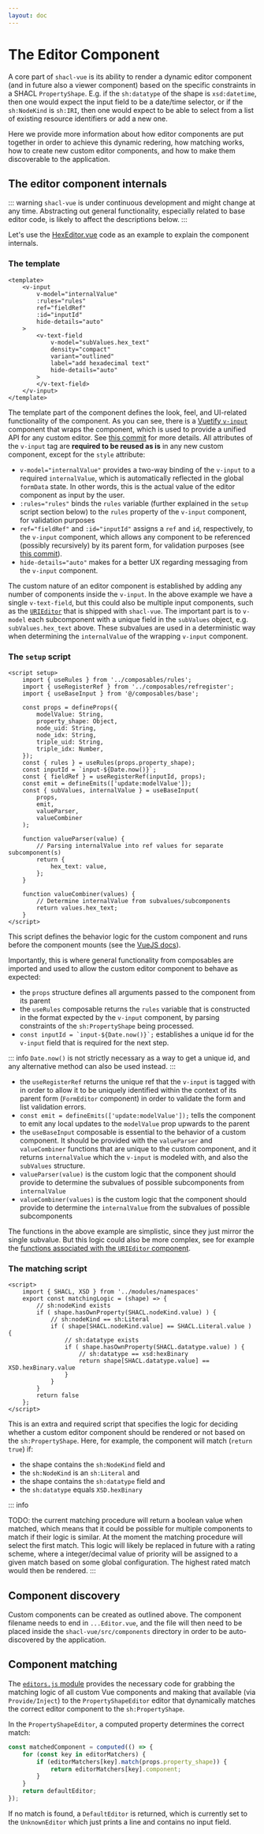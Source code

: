 ```yaml
---
layout: doc
---
```


# The Editor Component

A core part of `shacl-vue` is its ability to render a dynamic editor component (and in future also a viewer component) based on the specific constraints in a SHACL `PropertyShape`. E.g. if the `sh:datatype` of the shape is `xsd:datetime`, then one would expect the input field to be a date/time selector, or if the `sh:NodeKind` is `sh:IRI`, then one would expect to be able to select from a list of existing resource identifiers or add a new one.

Here we provide more information about how editor components are put together in order to achieve this dynamic redering, how matching works, how to create new custom editor components, and how to make them discoverable to the application.

## The editor component internals

::: warning
`shacl-vue` is under continuous development and might change at any time. Abstracting out general functionality, especially related to base editor code, is likely to affect the descriptions below.
:::

Let's use the [HexEditor.vue](https://github.com/psychoinformatics-de/shacl-vue/blob/main/src/components/HexEditor.vue) code as an example to explain the component internals.

### The template

```vue
<template>
    <v-input
        v-model="internalValue"
        :rules="rules"
        ref="fieldRef"
        :id="inputId"
        hide-details="auto"
    >
        <v-text-field
            v-model="subValues.hex_text"
            density="compact"
            variant="outlined"
            label="add hexadecimal text"
            hide-details="auto"
        >
        </v-text-field>
    </v-input>
</template>
```

The template part of the component defines the look, feel, and UI-related functionality of the component. As you can see, there is a [Vuetify `v-input`](https://vuetifyjs.com/en/components/inputs/#usage) component that wraps the component, which is used to provide a unified API for any custom editor. See [this commit](https://github.com/psychoinformatics-de/shacl-vue/commit/b918ebd467fc45edcf22036a4053064b2d10388a) for more details. All attributes of the `v-input` tag are **required to be reused as is** in any new custom component, except for the `style` attribute:

- `v-model="internalValue"` provides a two-way binding of the `v-input` to a required `internalValue`, which is automatically reflected in the global `formData` state. In other words, this is the actual value of the editor component as input by the user.
- `:rules="rules"` binds the `rules` variable (further explained in the `setup` script section below) to the `rules` property of the `v-input` component, for validation purposes
- `ref="fieldRef"` and `:id="inputId"` assigns a `ref` and `id`, respectively, to the `v-input` component, which allows any component to be referenced (possibly recursively) by its parent form, for validation purposes (see [this commit](https://github.com/psychoinformatics-de/shacl-vue/commit/aee824187942bee887ce87342f293580e5540d66)).
- `hide-details="auto"` makes for a better UX regarding messaging from the `v-input` component.

The custom nature of an editor component is established by adding any number of components inside the `v-input`. In the above example we have a single `v-text-field`, but this could also be multiple input components, such as the [`URIEditor`](https://github.com/psychoinformatics-de/shacl-vue/blob/main/src/components/URIEditor.vue#L10-L52) that is shipped with `shacl-vue`. The important part is to `v-model` each subcomponent with a unique field in the `subValues` object, e.g. `subValues.hex_text` above. These subvalues are used in a deterministic way when determining the `internalValue` of the wrapping `v-input` component.


### The `setup` script

```vue
<script setup>
    import { useRules } from '../composables/rules';
    import { useRegisterRef } from '../composables/refregister';
    import { useBaseInput } from '@/composables/base';

    const props = defineProps({
        modelValue: String,
        property_shape: Object,
        node_uid: String,
        node_idx: String,
        triple_uid: String,
        triple_idx: Number,
    });
    const { rules } = useRules(props.property_shape);
    const inputId = `input-${Date.now()}`;
    const { fieldRef } = useRegisterRef(inputId, props);
    const emit = defineEmits(['update:modelValue']);
    const { subValues, internalValue } = useBaseInput(
        props,
        emit,
        valueParser,
        valueCombiner
    );

    function valueParser(value) {
        // Parsing internalValue into ref values for separate subcomponent(s)
        return {
            hex_text: value,
        };
    }

    function valueCombiner(values) {
        // Determine internalValue from subvalues/subcomponents
        return values.hex_text;
    }
</script>
```

This script defines the behavior logic for the custom component and runs before the component mounts (see the [VueJS docs](https://vuejs.org/api/sfc-script-setup.html#script-setup)).

Importantly, this is where general functionality from composables are imported and used to allow the custom editor component to behave as expected:

- the `props` structure defines all arguments passed to the component from its parent
- the `useRules` composable returns the `rules` variable that is constructed in the format expected by the `v-input` component, by parsing constraints of the `sh:PropertyShape` being processed.
- ``const inputId = `input-${Date.now()}`;`` establishes a unique id for the `v-input` field that is required for the next step.

::: info
`Date.now()` is not strictly necessary as a way to get a unique id, and any alternative method can also be used instead.
:::

- the `useRegisterRef` returns the unique ref that the `v-input` is tagged with in order to allow it to be uniquely identified within the context of its parent form (`FormEditor` component) in order to validate the form and list validation errors.
- `const emit = defineEmits(['update:modelValue']);` tells the component to emit any local updates to the `modelValue` prop upwards to the parent
- the `useBaseInput` composable is essential to the behavior of a custom component. It should be provided with the `valueParser` and `valueCombiner` functions that are unique to the custom component, and it returns `internalValue` which the `v-input` is modeled with, and also the `subValues` structure.
- `valueParser(value)` is the custom logic that the component should provide to determine the subvalues of possible subcomponents from `internalValue`
- `valueCombiner(values)` is the custom logic that the component should provide to determine the `internalValue` from the subvalues of possible subcomponents

The functions in the above example are simplistic, since they just mirror the single subvalue. But this logic could also be more complex, see for example the [functions associated with the `URIEditor` component](https://github.com/psychoinformatics-de/shacl-vue/blob/main/src/components/URIEditor.vue#L125-L174).


### The matching script

```vue
<script>
    import { SHACL, XSD } from '../modules/namespaces'
    export const matchingLogic = (shape) => {
        // sh:nodeKind exists
        if ( shape.hasOwnProperty(SHACL.nodeKind.value) ) {
            // sh:nodeKind == sh:Literal
            if ( shape[SHACL.nodeKind.value] == SHACL.Literal.value ) {
                // sh:datatype exists
                if ( shape.hasOwnProperty(SHACL.datatype.value) ) {
                    // sh:datatype == xsd:hexBinary
                    return shape[SHACL.datatype.value] == XSD.hexBinary.value
                }
            }
        }
        return false
    };
</script>
```

This is an extra and required script that specifies the logic for deciding whether a custom editor component should be rendered or not based on the `sh:PropertyShape`. Here, for example, the component will match (`return true`) if:
- the shape contains the `sh:NodeKind` field and
- the `sh:NodeKind` is an `sh:Literal` and
- the shape contains the `sh:datatype` field and
- the `sh:datatype` equals `XSD.hexBinary`

::: info

TODO: the current matching procedure will return a boolean value when matched, which means that it could be possible for multiple components to match if their logic is similar. At the moment the matching procedure will select the first match. This logic will likely be replaced in future with a rating scheme, where a integer/decimal value of priority will be assigned to a given match based on some global configuration. The highest rated match would then be rendered.
:::

## Component discovery

Custom components can be created as outlined above. The component filename needs to end in `...Editor.vue`, and the file will then need to be placed inside the `shacl-vue/src/components` directory in order to be auto-discovered by the application.


## Component matching

The [`editors.js` module](https://github.com/psychoinformatics-de/shacl-vue/blob/main/src/modules/editors.js) provides the necessary code for grabbing the matching logic of all custom Vue components and making that available (via `Provide/Inject`) to the `PropertyShapeEditor` editor that dynamically matches the correct editor component to the `sh:PropertyShape`.

In the `PropertyShapeEditor`, a computed property determines the correct match:

```javascript
const matchedComponent = computed(() => {
    for (const key in editorMatchers) {
        if (editorMatchers[key].match(props.property_shape)) {
            return editorMatchers[key].component;
        }
    }
    return defaultEditor;
});
```

If no match is found, a `DefaultEditor` is returned, which is currently set to the `UnknownEditor` which just prints a line and contains no input field.
